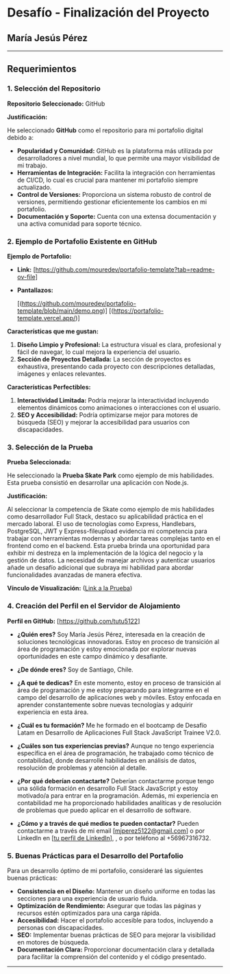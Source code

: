 # Desafío - Finalización del Proyecto

## María Jesús Pérez 

---

## Requerimientos

### 1. Selección del Repositorio

**Repositorio Seleccionado:** GitHub

**Justificación:**

He seleccionado **GitHub** como el repositorio para mi portafolio digital debido a:

- **Popularidad y Comunidad:** GitHub es la plataforma más utilizada por desarrolladores a nivel mundial, lo que permite una mayor visibilidad de mi trabajo.
- **Herramientas de Integración:** Facilita la integración con herramientas de CI/CD, lo cual es crucial para mantener mi portafolio siempre actualizado.
- **Control de Versiones:** Proporciona un sistema robusto de control de versiones, permitiendo gestionar eficientemente los cambios en mi portafolio.
- **Documentación y Soporte:** Cuenta con una extensa documentación y una activa comunidad para soporte técnico.

### 2. Ejemplo de Portafolio Existente en GitHub

**Ejemplo de Portafolio:**

- **Link:** [https://github.com/mouredev/portafolio-template?tab=readme-ov-file]
- **Pantallazos:**

  [(https://github.com/mouredev/portafolio-template/blob/main/demo.png)]
  [(https://portafolio-template.vercel.app/)]

**Características que me gustan:**

1. **Diseño Limpio y Profesional:** La estructura visual es clara, profesional y fácil de navegar, lo cual mejora la experiencia del usuario.
2. **Sección de Proyectos Detallada:** La sección de proyectos es exhaustiva, presentando cada proyecto con descripciones detalladas, imágenes y enlaces relevantes.

**Características Perfectibles:**

1. **Interactividad Limitada:** Podría mejorar la interactividad incluyendo elementos dinámicos como animaciones o interacciones con el usuario.
2. **SEO y Accesibilidad:** Podría optimizarse mejor para motores de búsqueda (SEO) y mejorar la accesibilidad para usuarios con discapacidades.

### 3. Selección de la Prueba

**Prueba Seleccionada:**

He seleccionado la **Prueba Skate Park** como ejemplo de mis habilidades. Esta prueba consistió en desarrollar una aplicación con Node.js.

**Justificación:**

Al seleccionar la competencia de Skate como ejemplo de mis habilidades como desarrollador Full Stack, destaco su aplicabilidad práctica en el mercado laboral. El uso de tecnologías como Express, Handlebars, PostgreSQL, JWT y Express-fileupload evidencia mi competencia para trabajar con herramientas modernas y abordar tareas complejas tanto en el frontend como en el backend. Esta prueba brinda una oportunidad para exhibir mi destreza en la implementación de la lógica del negocio y la gestión de datos. La necesidad de manejar archivos y autenticar usuarios añade un desafío adicional que subraya mi habilidad para abordar funcionalidades avanzadas de manera efectiva.

**Vínculo de Visualización:** ([Link a la Prueba](https://github.com/tutu5122/SkatePark))

### 4. Creación del Perfil en el Servidor de Alojamiento

**Perfil en GitHub:** [https://github.com/tutu5122]

- **¿Quién eres?**
  Soy María Jesús Pérez, interesada en la creación de soluciones tecnológicas innovadoras. Estoy en proceso de transición al área de programación y estoy emocionada por explorar nuevas oportunidades en este campo dinámico y desafiante. 

- **¿De dónde eres?**
  Soy de Santiago, Chile.

- **¿A qué te dedicas?**
  En este momento, estoy en proceso de transición al área de programación y me estoy preparando para integrarme en el campo del desarrollo de aplicaciones web y móviles. Estoy enfocada en aprender constantemente sobre nuevas tecnologías y adquirir experiencia en esta área.

- **¿Cuál es tu formación?**
  Me he formado en el bootcamp de Desafío Latam en Desarrollo de Aplicaciones Full Stack JavaScript Trainee V2.0.

- **¿Cuáles son tus experiencias previas?**
  Aunque no tengo experiencia específica en el área de programación, he trabajado como técnico de contabilidad, donde desarrollé habilidades en análisis de datos, resolución de problemas y atención al detalle.

- **¿Por qué deberían contactarte?**
  Deberían contactarme porque tengo una sólida formación en desarrollo Full Stack JavaScript y estoy motivado/a para entrar en la programación. Además, mi experiencia en contabilidad me ha proporcionado habilidades analíticas y de resolución de problemas que puedo aplicar en el desarrollo de software.

- **¿Cómo y a través de qué medios te pueden contactar?**
  Pueden contactarme a través de mi email [mjperez5122@gmail.com] o por LinkedIn en [[tu perfil de LinkedIn](https://www.linkedin.com/in/mariajesusperez-analistacontable/)], , o por teléfono al +56967316732.

### 5. Buenas Prácticas para el Desarrollo del Portafolio

Para un desarrollo óptimo de mi portafolio, consideraré las siguientes buenas prácticas:

- **Consistencia en el Diseño:** Mantener un diseño uniforme en todas las secciones para una experiencia de usuario fluida.
- **Optimización de Rendimiento:** Asegurar que todas las páginas y recursos estén optimizados para una carga rápida.
- **Accesibilidad:** Hacer el portafolio accesible para todos, incluyendo a personas con discapacidades.
- **SEO:** Implementar buenas prácticas de SEO para mejorar la visibilidad en motores de búsqueda.
- **Documentación Clara:** Proporcionar documentación clara y detallada para facilitar la comprensión del contenido y el código presentado.

---
